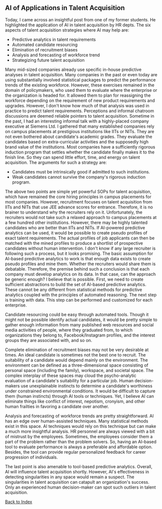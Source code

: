 ## AI of Applications in Talent Acquisition

Today, I came across an insightful post from one of my former students. He highlighted the 
application of AI in talent acquisition by HR depts. The six aspects of talent acquisition strategies 
where AI may help are:
- Predictive analytics in talent requirements
- Automated candidate resourcing
- Elimination of recruitment biases
- Analysis and forecasting of workforce trend
- Strategizing future talent acquisition

Many mid-sized companies already use specific in-house predictive analyses in 
talent acquisition. Many companies in the past or even today are using substantially involved
statistical packages to predict the performance trends of the existing workforce. However, these 
exercises remained in the domain of policymakers, who used them to evaluate where
the enterprise or the organization is headed for. It allowed them to plan for reassigning the workforce
depending on the requirement of new product requirements and upgrades. However, I don't know how much
of that analysis was used in practice to predict talent requirements. Perceptions and informal chatroom
discussions are deemed reliable pointers to talent acquisition. Sometime in the past, I had an 
interesting informal talk with a highly-placed company executive at Siemens Ltd. I gathered that 
many established companies rely on campus placements at prestigious institutions like IITs or NITs. 
They are not even bothered about candidate's academic grades. They evaluate the candidates based 
on extra-curricular activities and the supposedly high brand value of the institutions. Most 
companies have a sufficiently rigorous induction program that settles whether the candidate 
finally makes it to the finish line. So they can spend little effort, time, and energy on talent 
acquisition. The arguments for such a strategy are:
- Candidates must be intrinsically good if admitted to such institutions.
- Weak candidates cannot survive the company's rigorous induction program.

The above two points are simple yet powerful SOPs for talent acquisition, which have remained
the core hiring principles in campus placements for most companies. However, recruitment focuses on 
talent acquisition from IITs and NITs that use JEE advance scores for entrance. 
Therefore, it is no brainer to understand why the recruiters rely on it. Unfortunately, the recruiters
would not take such a relaxed approach to campus placements at a few hundred other 
institutions. However, there may be highly talented candidates who are better than IITs and NITs. 
If AI-powered predictive analytics can be used, it would be possible to create pseudo 
profiles of exact talent requirements. The actual profiles of job applicants can then be matched 
with the mined profiles to produce a shortlist of prospective candidates without human intervention. 
I don't know if any large recruiter is following such a process, but it looks promising. 
The basic assumption for AI-based predictive analytics to work is that enough data exists to create 
pseudo profiles and mine them. Whether the recruiters would share them is debatable. Therefore, the 
premise behind such a conclusion is that each company must develop analytics on its 
data. In that case, can the approach be generic enough? I believe that is possible. First, we need 
to create sufficient abstractions to build the set of AI-based predictive analytics. These
cannot be any different from statistical methods for predictive analytics coupled with the principles of
automated reasoning. The next step is training with data. This step can be performed and customized for
each enterprise. 

Candidate resourcing could be easy through automated tools. Though it might not be possible 
identify actual candidates, it would be pretty simple to gather enough information from
many published web resources and social media activities of people, where they graduated from, to which
organizations they belong to, Facebook/Instagram profiles, and the interest groups they are associated
with, and so on. 

Complete elimination of recruitment biases may not be very desirable at times. An ideal candidate is 
sometimes not the best one to recruit. The suitability of a candidate would depend mainly on
the environment. The environment can be defined as a three-dimensional space consisting of personal 
space (including the family), workspace, and societal space. The complex interplay of 
these spaces may cloud the psycho-analytic evaluation of a candidate's suitability for a particular job.
Human decision-makers use unexplainable instincts to determine a candidate's worthiness under
constrained environmental conditions. It would be difficult to capture them (human instincts) through 
AI tools or techniques. Yet, I believe AI can eliminate things like conflict of interest, nepotism, 
cronyism, and other human frailties in favoring a candidate over another.

Analysis and forecasting of workforce trends are pretty straightforward. AI has an edge over 
human-assisted techniques. Many statistical methods exist in this space. AI techniques would rely
on this technique but can make a much more insightful analysis. HR personnel are always viewed with a 
bit of mistrust by the employees. Sometimes, the employees consider them a part of the problem rather 
than the problem solvers. So, having an AI-based tool to evaluate performance is always a
preferable and affordable option. Besides, the tool can provide regular personalized feedback for
career progression of individuals.

The last point is also amenable to tool-based predictive analytics. Overall, AI will
influence talent acquisition shortly. However, AI's effectiveness in detecting 
singularities in any space would remain a suspect. The singularities in talent 
acquisition can catapult an organization's success. Only an experienced human decision-maker 
can spot such outliers in talent acquisition.

[Back to Index](../index.md)
